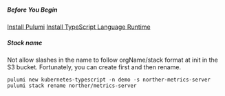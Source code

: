 ##### Before You Begin
[Install Pulumi](https://www.pulumi.com/docs/get-started/install)
[Install TypeScript Language Runtime](https://github.com/nodesource/distributions/blob/master/README.md)

##### Stack name
Not allow slashes in the name to follow orgName/stack format at init in the S3 bucket.
Fortunately, you can create first and then rename.
```hcl
pulumi new kubernetes-typescript -n demo -s norther-metrics-server
pulumi stack rename norther/metrics-server
```
